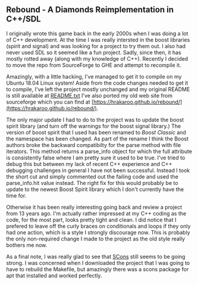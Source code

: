 ## Rebound - A Diamonds Reimplementation in C++/SDL

I originally wrote this game back in the early 2000s when I was doing
a lot of C++ development.  At the time I was really intersted in the
boost libraries (spirit and signal) and was looking for a project to
try them out.  I also had never used SDL so it seemed like a fun
project.  Sadly, since then, it has mostly rotted away (along with my
knowledge of C++).  Recently I decided to move the repo from
SourceForge to GHE and attempt to recompile it.

Amazingly, with a little hacking, I've managed to get it to compile on
my Ubuntu 18.04 Linux system!  Aside from the code changes needed to
get it to compile, I've left the project mostly unchanged and my
original README is still available at
[README.txt](README.txt)
I've also ported my old web site from sourceforge which you can find
at
[https://hrakaroo.github.io/rebound/](https://hrakaroo.github.io/rebound/).

The only major update I had to do to the project was to update the
boost spirit library (and turn off the warnings for the boost signal
library.)  The version of boost spirit that I used has been renamed to
_Boost Classic_ and the namespace has been changed.  As part of the
rename I think the Boost authors broke the backward compatibilty for
the parse method with file iterators.  This method returns a
parse_info object for which the full attribute is consistently false
where I am pretty sure it used to be true.  I've tried to debug this
but between my lack of recent C++ experience and C++ debugging
challenges in general I have not been successful.  Instead I took the
short cut and simply commented out the failing code and used the
parse_info.hit value instead.  The right fix for this would probably
be to update to the newest Boost Spirit library which I don't
currently have the time for.

Otherwise it has been really interesting going back and review a
project from 13 years ago.  I'm actually rather impressed at my C++
coding as the code, for the most part, looks pretty tight and clean.
I did notice that I prefered to leave off the curly braces on
conditionals and loops if they only had one action, which is a style I
strongly discourage now.  This is probably the only non-required
change I made to the project as the old style really bothers me
now.

As a final note, I was really glad to see that
[SCons](https://scons.org/) still seems to be going strong.  I was
concerned when I downloaded the project that I was going to have to
rebuild the Makefile, but amazingly there was a scons package for apt
that installed and worked perfectly.

